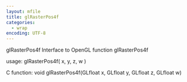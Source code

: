 ```yaml
---
layout: mfile
title: glRasterPos4f
categories:
  - wrap
encoding: UTF-8
---
```


glRasterPos4f  Interface to OpenGL function glRasterPos4f

usage:  glRasterPos4f( x, y, z, w )

C function:  void glRasterPos4f(GLfloat x, GLfloat y, GLfloat z, GLfloat w)